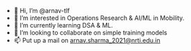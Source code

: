 - 👋 Hi, I’m @arnav-tlf
- 👀 I’m interested in Operations Research & AI/ML in Mobility.
- 🌱 I’m currently learning DSA & ML.
- 💞️ I’m looking to collaborate on simple training models
- 📫 Put up a mail on arnav.sharma_2021@nrti.edu.in
